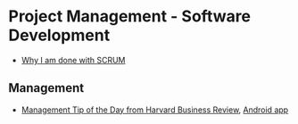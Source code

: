 # Project Management - Software Development

- [Why I am done with SCRUM](http://lostechies.com/jimmybogard/2012/09/12/why-im-done-with-scrum/)

## Management

- [Management Tip of the Day from Harvard Business Review](http://hbr.org/tip), [Android app](https://play.google.com/store/apps/details?id=net.itx.hbrtips)
